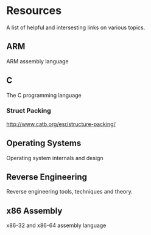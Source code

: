 # Resources
A list of helpful and intersesting links on various topics. 

## ARM
ARM assembly language

## C
The C programming language
### Struct Packing
http://www.catb.org/esr/structure-packing/

## Operating Systems
Operating system internals and design

## Reverse Engineering
Reverse engineering tools, techniques and theory.

## x86 Assembly
x86-32 and x86-64 assembly language

